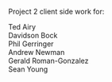 Project 2 client side work for:

Ted Airy<br>
Davidson Bock<br>
Phil Gerringer<br>
Andrew Newman<br>
Gerald Roman-Gonzalez<br>
Sean Young<br>
